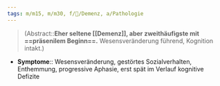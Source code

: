 ```yaml
---
tags: m/m15, m/m30, f/🧠/Demenz, a/Pathologie
---
```

> (Abstract::**Eher seltene [[Demenz]], aber zweithäufigste mit ==präsenilem Beginn==.** Wesensveränderung führend, Kognition intakt.)
- **Symptome**:: Wesensveränderung, gestörtes Sozialverhalten, Enthemmung, progressive Aphasie, erst spät im Verlauf kognitive Defizite
